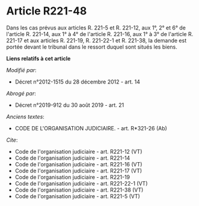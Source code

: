 # Article R221-48

Dans les cas prévus aux articles R. 221-5 et R. 221-12, aux 1°, 2° et 6° de l'article R. 221-14, aux 1° à 4° de l'article R.
221-16, aux 1° à 3° de l'article R. 221-17 et aux articles R. 221-19, R. 221-22-1 et R. 221-38, la demande est portée devant
le tribunal dans le ressort duquel sont situés les biens.

**Liens relatifs à cet article**

_Modifié par_:

  - Décret n°2012-1515 du 28 décembre 2012 - art. 14

_Abrogé par_:

  - Décret n°2019-912 du 30 août 2019 - art. 21

_Anciens textes_:

  - CODE DE L'ORGANISATION JUDICIAIRE. - art. R*321-26 (Ab)

_Cite_:

  - Code de l'organisation judiciaire - art. R221-12 (VT)
  - Code de l'organisation judiciaire - art. R221-14
  - Code de l'organisation judiciaire - art. R221-16 (VT)
  - Code de l'organisation judiciaire - art. R221-17 (VT)
  - Code de l'organisation judiciaire - art. R221-19
  - Code de l'organisation judiciaire - art. R221-22-1 (VT)
  - Code de l'organisation judiciaire - art. R221-38 (VT)
  - Code de l'organisation judiciaire - art. R221-5 (VT)
